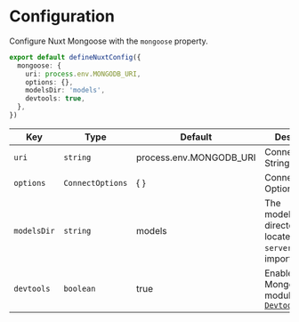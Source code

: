# Configuration

Configure Nuxt Mongoose with the `mongoose` property.

```ts [nuxt.config]
export default defineNuxtConfig({
  mongoose: {
    uri: process.env.MONGODB_URI,
    options: {},
    modelsDir: 'models',
    devtools: true,
  },
})
```

| **Key**                      | **Type**   | **Default**             | **Description**                                                                                      |
| ---------------------------- | ---------- | ----------------------- | ---------------------------------------------------------------------------------------------------- |
| `uri` | `string` | process.env.MONGODB_URI | Connection Uri String |
| `options` | `ConnectOptions` | { } | Connection Options |
| `modelsDir` | `string` | models | The models(schema) directory located in `server` for auto-import |
| `devtools` | `boolean` | true | Enable Mongoose module in [`Nuxt Devtools`](https://github.com/nuxt/devtools) |
